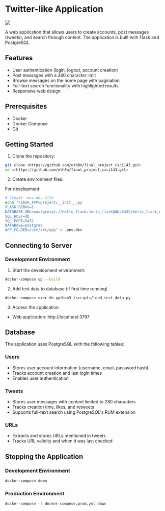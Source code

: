 # Twitter-like Application
[![](https://github.com/eth8n/final_project_csci143/workflows/test.yml/badge.svg)](https://github.com/eth8n/final_project_csci143/test.yml/actions?query=workflow%3Atests)

A web application that allows users to create accounts, post messages (tweets), and search through content. The application is built with Flask and PostgreSQL.

## Features

- User authentication (login, logout, account creation)
- Post messages with a 280 character limit
- Browse messages on the home page with pagination
- Full-text search functionality with highlighted results
- Responsive web design

## Prerequisites

- Docker
- Docker Compose
- Git

## Getting Started

1. Clone the repository:
```bash
git clone <https://github.com/eth8n/final_project_csci143.git>
cd <rhttps://github.com/eth8n/final_project_csci143.git>
```

2. Create environment files:

For development:
```bash
# Create .env.dev file
echo "FLASK_APP=project/__init__.py
FLASK_DEBUG=1
DATABASE_URL=postgresql://hello_flask:hello_flask@db:5432/hello_flask_dev
SQL_HOST=db
SQL_PORT=5432
DATABASE=postgres
APP_FOLDER=/usr/src/app" > .env.dev
```

## Connecting to Server

### Development Environment

1. Start the development environment:
```bash
docker-compose up --build
```
2. Add test data to database (if first time running)
```bash
docker-compose exec db python3 /scripts/load_test_data.py
```

3. Access the application:
- Web application: http://localhost:3797

## Database

The application uses PostgreSQL with the following tables:

### Users
- Stores user account information (username, email, password hash)
- Tracks account creation and last login times
- Enables user authentication

### Tweets
- Stores user messages with content limited to 280 characters
- Tracks creation time, likes, and retweets
- Supports full-text search using PostgreSQL's RUM extension

### URLs
- Extracts and stores URLs mentioned in tweets
- Tracks URL validity and when it was last checked

## Stopping the Application

### Development Environment
```bash
docker-compose down
```

### Production Environment
```bash
docker-compose -f docker-compose.prod.yml down
```
